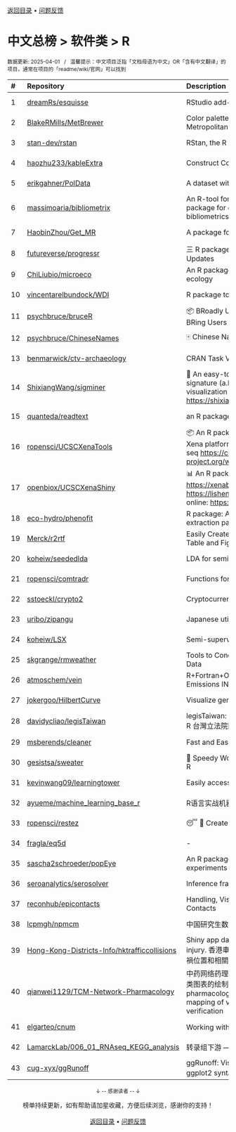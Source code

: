 <a href="https://gitee.com/GrowingGit/GitHub-Chinese-Top-Charts#github中文排行榜">返回目录</a> • <a href="/content/docs/feedback.md">问题反馈</a>

# 中文总榜 > 软件类 > R
<sub>数据更新: 2025-04-01&nbsp;&nbsp;&nbsp;/&nbsp;&nbsp;&nbsp;温馨提示：中文项目泛指「文档母语为中文」OR「含有中文翻译」的项目，通常在项目的「readme/wiki/官网」可以找到</sub>

|#|Repository|Description|Stars|Updated|
|:-|:-|:-|:-|:-|
|1|[dreamRs/esquisse](https://github.com/dreamRs/esquisse)|RStudio add-in to make plots interactively with ggplot2|1804|2025-02-21|
|2|[BlakeRMills/MetBrewer](https://github.com/BlakeRMills/MetBrewer)|Color palette package in R inspired by works at the Metropolitan Museum of Art in New York|1145|2025-01-03|
|3|[stan-dev/rstan](https://github.com/stan-dev/rstan)|RStan, the R interface to Stan|1052|2025-03-28|
|4|[haozhu233/kableExtra](https://github.com/haozhu233/kableExtra)|Construct Complex Table with knitr::kable() + pipe. |706|2025-03-20|
|5|[erikgahner/PolData](https://github.com/erikgahner/PolData)|A dataset with political datasets|653|2025-03-01|
|6|[massimoaria/bibliometrix](https://github.com/massimoaria/bibliometrix)|An R-tool for comprehensive science mapping analysis. A package for quantitative research in scientometrics and bibliometrics.|547|2025-03-30|
|7|[HaobinZhou/Get_MR](https://github.com/HaobinZhou/Get_MR)|A package for running MR In batches and in parallel quickly|300|2024-09-30|
|8|[futureverse/progressr](https://github.com/futureverse/progressr)|三 R package: An Inclusive, Unifying API for Progress Updates|289|2025-03-29|
|9|[ChiLiubio/microeco](https://github.com/ChiLiubio/microeco)|An R package for data analysis in microbial community ecology|222|2025-03-28|
|10|[vincentarelbundock/WDI](https://github.com/vincentarelbundock/WDI)|R package to download World Bank data|215|2025-03-22|
|11|[psychbruce/bruceR](https://github.com/psychbruce/bruceR)|📦 BRoadly Useful Convenient and Efficient R functions that BRing Users Concise and Elegant R data analyses.|176|2025-03-30|
|12|[psychbruce/ChineseNames](https://github.com/psychbruce/ChineseNames)|🀄 Chinese Name Database (1930-2008).|152|2025-03-30|
|13|[benmarwick/ctv-archaeology](https://github.com/benmarwick/ctv-archaeology)|CRAN Task View: Archaeological Science|152|2025-03-15|
|14|[ShixiangWang/sigminer](https://github.com/ShixiangWang/sigminer)|🌲 An easy-to-use and scalable toolkit for genomic alteration signature (a.k.a. mutational signature) analysis and visualization in R https://shixiangwang.github.io/sigminer/reference/index.html|150|2024-10-12|
|15|[quanteda/readtext](https://github.com/quanteda/readtext)|an R package for reading text files|120|2024-12-01|
|16|[ropensci/UCSCXenaTools](https://github.com/ropensci/UCSCXenaTools)|:package: An R package for accessing genomics data from UCSC Xena platform, from cancer multi-omics to single-cell RNA-seq https://cran.r-project.org/web/packages/UCSCXenaTools/|107|2024-10-31|
|17|[openbiox/UCSCXenaShiny](https://github.com/openbiox/UCSCXenaShiny)|📊 An R package for interactively exploring UCSC Xena https://xenabrowser.net/datapages/; Book: https://lishensuo.github.io/UCSCXenaShiny_Book; App online: https://shiny.hiplot.cn/ucsc-xena-shiny/, htt ...|98|2025-03-29|
|18|[eco-hydro/phenofit](https://github.com/eco-hydro/phenofit)|R package: A state-of-the-art Vegetation Phenology extraction package, phenofit|78|2025-02-06|
|19|[Merck/r2rtf](https://github.com/Merck/r2rtf)|Easily Create Production-Ready Rich Text Format (RTF) Table and Figure|77|2025-03-12|
|20|[koheiw/seededlda](https://github.com/koheiw/seededlda)|LDA for semisupervised topic modeling|76|2025-01-22|
|21|[ropensci/comtradr](https://github.com/ropensci/comtradr)|Functions for Interacting with the UN Comtrade API|66|2024-11-16|
|22|[sstoeckl/crypto2](https://github.com/sstoeckl/crypto2)|Cryptocurrency Market Data|56|2025-03-10|
|23|[uribo/zipangu](https://github.com/uribo/zipangu)|Japanese utility functions and data|56|2024-11-07|
|24|[koheiw/LSX](https://github.com/koheiw/LSX)|Semi-supervised algorithm for document scaling|55|2025-03-05|
|25|[skgrange/rmweather](https://github.com/skgrange/rmweather)|Tools to Conduct Meteorological Normalisation on Air Quality Data|50|2025-02-20|
|26|[atmoschem/vein](https://github.com/atmoschem/vein)| R+Fortran+OpenMP package to estimate Vehicular Emissions INventories VEIN. |46|2025-03-29|
|27|[jokergoo/HilbertCurve](https://github.com/jokergoo/HilbertCurve)|Visualize genomic data by Hilbert curve|42|2024-10-08|
|28|[davidycliao/legisTaiwan](https://github.com/davidycliao/legisTaiwan)|legisTaiwan: An Interface to Access Taiwan Legislative API in R 台灣立法院國會系統 API |36|2025-01-21|
|29|[msberends/cleaner](https://github.com/msberends/cleaner)|Fast and Easy Data Cleaning (in R)|32|2025-03-11|
|30|[gesistsa/sweater](https://github.com/gesistsa/sweater)|👚 Speedy Word Embedding Association Test & Extras using R|30|2025-02-01|
|31|[kevinwang09/learningtower](https://github.com/kevinwang09/learningtower)|Easily accessible PISA data|29|2024-12-21|
|32|[ayueme/machine_learning_base_r](https://github.com/ayueme/machine_learning_base_r)|R语言实战机器学习|26|2024-11-03|
|33|[ropensci/restez](https://github.com/ropensci/restez)|:sleeping: :open_file_folder: Create and Query a Local Copy of GenBank in R|26|2025-03-06|
|34|[fragla/eq5d](https://github.com/fragla/eq5d)|-|24|2025-03-01|
|35|[sascha2schroeder/popEye](https://github.com/sascha2schroeder/popEye)|An R package to analyze eye-tracking data from reading experiments|22|2025-03-21|
|36|[seroanalytics/serosolver](https://github.com/seroanalytics/serosolver)|Inference framework for serological data|18|2025-03-27|
|37|[reconhub/epicontacts](https://github.com/reconhub/epicontacts)|Handling, Visualisation and Analysis of Epidemiological Contacts|16|2025-01-20|
|38|[lcpmgh/npmcm](https://github.com/lcpmgh/npmcm)|中国研究生数学建模竞赛获奖数据及可视化分析|14|2025-02-13|
|39|[Hong-Kong-Districts-Info/hktrafficcollisions](https://github.com/Hong-Kong-Districts-Info/hktrafficcollisions)|Shiny app dashboard of HK traffic collisions that result in injury.   香港車禍傷亡資料庫：利用互動地圖和儀表版，將香港車禍位置和相關數據可視化。|13|2025-03-05|
|40|[qianwei1129/TCM-Network-Pharmacology](https://github.com/qianwei1129/TCM-Network-Pharmacology)|中药网络药理学，包括预后基因筛选，分子对接，分子验证，各类图表的绘制等。The whole process of TCM network pharmacology, including prognostic gene screening, mapping of various diagrams and molecular docking verification|8|2024-12-22|
|41|[elgarteo/cnum](https://github.com/elgarteo/cnum)|Working with Chinese Numerals in R 中文數字處理|6|2025-01-12|
|42|[LamarckLab/006_01_RNAseq_KEGG_analysis](https://github.com/LamarckLab/006_01_RNAseq_KEGG_analysis)|转录组下游 —— 用clusterProfiler包进行KEGG富集分析|5|2025-03-23|
|43|[cug-xyx/ggRunoff](https://github.com/cug-xyx/ggRunoff)|ggRunoff: Visualisation of rainfall-runoff process lines using ggplot2 syntax. 利用ggplot2语法绘制洪水过程线|5|2025-01-07|

<div align="center">
    <p><sub>↓ -- 感谢读者 -- ↓</sub></p>
    榜单持续更新，如有帮助请加星收藏，方便后续浏览，感谢你的支持！
</div>

<br/>

<div align="center"><a href="https://gitee.com/GrowingGit/GitHub-Chinese-Top-Charts#github中文排行榜">返回目录</a> • <a href="/content/docs/feedback.md">问题反馈</a></div>

